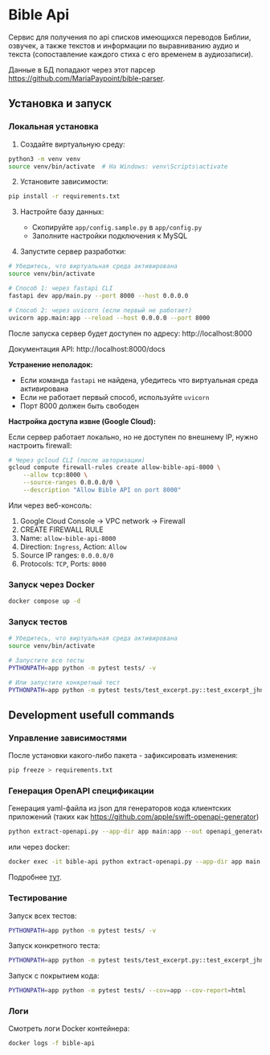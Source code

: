 # Bible Api

Сервис для получения по api списков имеющихся переводов Библии, озвучек, а также текстов и информации по выравниванию аудио и текста (сопоставление каждого стиха с его временем в аудиозаписи).

Данные в БД попадают через этот парсер https://github.com/MariaPaypoint/bible-parser.

## Установка и запуск

### Локальная установка

1. Создайте виртуальную среду:
```bash
python3 -m venv venv
source venv/bin/activate  # На Windows: venv\Scripts\activate
```

2. Установите зависимости:
```bash
pip install -r requirements.txt
```

3. Настройте базу данных:
   - Скопируйте `app/config.sample.py` в `app/config.py`
   - Заполните настройки подключения к MySQL

4. Запустите сервер разработки:
```bash
# Убедитесь, что виртуальная среда активирована
source venv/bin/activate

# Способ 1: через fastapi CLI
fastapi dev app/main.py --port 8000 --host 0.0.0.0

# Способ 2: через uvicorn (если первый не работает)
uvicorn app.main:app --reload --host 0.0.0.0 --port 8000
```

После запуска сервер будет доступен по адресу: http://localhost:8000

Документация API: http://localhost:8000/docs

**Устранение неполадок:**
- Если команда `fastapi` не найдена, убедитесь что виртуальная среда активирована
- Если не работает первый способ, используйте `uvicorn`
- Порт 8000 должен быть свободен

**Настройка доступа извне (Google Cloud):**

Если сервер работает локально, но не доступен по внешнему IP, нужно настроить firewall:

```bash
# Через gcloud CLI (после авторизации)
gcloud compute firewall-rules create allow-bible-api-8000 \
    --allow tcp:8000 \
    --source-ranges 0.0.0.0/0 \
    --description "Allow Bible API on port 8000"
```

Или через веб-консоль:
1. Google Cloud Console → VPC network → Firewall
2. CREATE FIREWALL RULE
3. Name: `allow-bible-api-8000`
4. Direction: `Ingress`, Action: `Allow`
5. Source IP ranges: `0.0.0.0/0`
6. Protocols: `TCP`, Ports: `8000`

### Запуск через Docker
```bash
docker compose up -d
```

### Запуск тестов

```bash
# Убедитесь, что виртуальная среда активирована
source venv/bin/activate

# Запустите все тесты
PYTHONPATH=app python -m pytest tests/ -v

# Или запустите конкретный тест
PYTHONPATH=app python -m pytest tests/test_excerpt.py::test_excerpt_jhn_3_16_17 -v
```

## Development usefull commands

### Управление зависимостями

После установки какого-либо пакета - зафиксировать изменения:
```bash
pip freeze > requirements.txt
```

### Генерация OpenAPI спецификации

Генерация yaml-файла из json для генераторов кода клиентских приложений (таких как https://github.com/apple/swift-openapi-generator)
```bash
python extract-openapi.py --app-dir app main:app --out openapi_generated.yaml
```

или через docker:
```bash
docker exec -it bible-api python extract-openapi.py --app-dir app main:app --out openapi_generated.yaml
```

Подробнее [тут](https://www.doctave.com/blog/python-export-fastapi-openapi-spec).

### Тестирование

Запуск всех тестов:
```bash
PYTHONPATH=app python -m pytest tests/ -v
```

Запуск конкретного теста:
```bash
PYTHONPATH=app python -m pytest tests/test_excerpt.py::test_excerpt_jhn_3_16_17 -v
```

Запуск с покрытием кода:
```bash
PYTHONPATH=app python -m pytest tests/ --cov=app --cov-report=html
```

### Логи

Смотреть логи Docker контейнера:
```bash
docker logs -f bible-api
```
